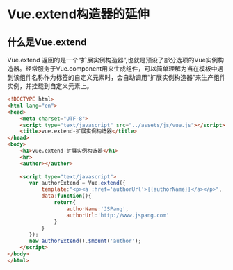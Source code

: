 # Vue.extend构造器的延伸

## 什么是Vue.extend

Vue.extend 返回的是一个“扩展实例构造器”,也就是预设了部分选项的Vue实例构造器。经常服务于Vue.component用来生成组件，可以简单理解为当在模板中遇到该组件名称作为标签的自定义元素时，会自动调用“扩展实例构造器”来生产组件实例，并挂载到自定义元素上。

```html
<!DOCTYPE html>
<html lang="en">
<head>
    <meta charset="UTF-8">
    <script type="text/javascript" src="../assets/js/vue.js"></script>
    <title>vue.extend-扩展实例构造器</title>
</head>
<body>
    <h1>vue.extend-扩展实例构造器</h1>
    <hr>
    <author></author>
 
    <script type="text/javascript">
       var authorExtend = Vue.extend({
           template:"<p><a :href='authorUrl'>{{authorName}}</a></p>",
           data:function(){
               return{
                   authorName:'JSPang',
                   authorUrl:'http://www.jspang.com'
               }
           }
       });
       new authorExtend().$mount('author');
    </script>
</body>
</html>
```











